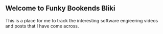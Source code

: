 ## Welcome to Funky Bookends Bliki

This is a place for me to track the interesting software engieering videos and posts that I have come across.
